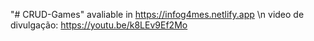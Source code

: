 "# CRUD-Games"
avaliable in https://infog4mes.netlify.app
\n video de divulgação: https://youtu.be/k8LEv9Ef2Mo
